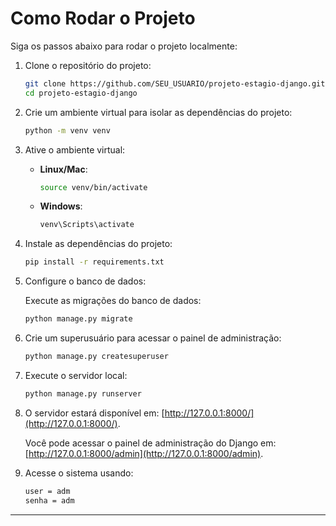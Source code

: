 # Como Rodar o Projeto

Siga os passos abaixo para rodar o projeto localmente:

1. Clone o repositório do projeto:

    ```bash
    git clone https://github.com/SEU_USUARIO/projeto-estagio-django.git
    cd projeto-estagio-django
    ```

2. Crie um ambiente virtual para isolar as dependências do projeto:

    ```bash
    python -m venv venv
    ```

3. Ative o ambiente virtual:

    - **Linux/Mac**:

      ```bash
      source venv/bin/activate
      ```

    - **Windows**:

      ```bash
      venv\Scripts\activate
      ```

4. Instale as dependências do projeto:

    ```bash
    pip install -r requirements.txt
    ```

5. Configure o banco de dados:

    Execute as migrações do banco de dados:

    ```bash
    python manage.py migrate
    ```

6. Crie um superusuário para acessar o painel de administração:

    ```bash
    python manage.py createsuperuser
    ```

7. Execute o servidor local:

    ```bash
    python manage.py runserver
    ```

8. O servidor estará disponível em: [http://127.0.0.1:8000/](http://127.0.0.1:8000/).

    Você pode acessar o painel de administração do Django em: [http://127.0.0.1:8000/admin](http://127.0.0.1:8000/admin).

9. Acesse o sistema usando:
    ```bash
    user = adm
    senha = adm
    ```

---
